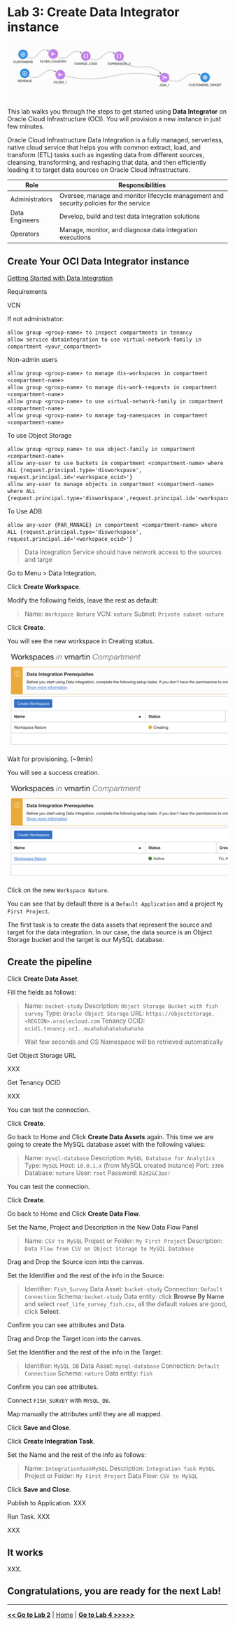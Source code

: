 # Lab 3: Create Data Integrator instance

![Data Integrator](./images/ocidi_banner.jpeg)

This lab walks you through the steps to get started using **Data Integrator** on Oracle Cloud Infrastructure (OCI). You will provision a new instance in just few minutes.

Oracle Cloud Infrastructure Data Integration is a fully managed, serverless, native cloud service that helps you with common extract, load, and transform (ETL) tasks such as ingesting data from different sources, cleansing, transforming, and reshaping that data, and then efficiently loading it to target data sources on Oracle Cloud Infrastructure.

| Role           | Responsibilities                                                                       |
| -------------- | -------------------------------------------------------------------------------------- |
| Administrators | Oversee, manage and monitor lifecycle management and security policies for the service |
| Data Engineers | Develop, build and test data integration solutions                                     |
| Operators      | Manage, monitor, and diagnose data integration executions                              |

## Create Your OCI Data Integrator instance

[Getting Started with Data Integration](https://docs.oracle.com/en-us/iaas/data-integration/using/preparing-for-connectivity.htm)

Requirements

VCN

If not administrator:

```
allow group <group-name> to inspect compartments in tenancy
allow service dataintegration to use virtual-network-family in compartment <your_compartment>
```

Non-admin users
```
allow group <group-name> to manage dis-workspaces in compartment <compartment-name>
allow group <group-name> to manage dis-work-requests in compartment <compartment-name>
allow group <group-name> to use virtual-network-family in compartment <compartment-name>
allow group <group-name> to manage tag-namespaces in compartment <compartment-name>
```

To use Object Storage
```
allow group <group_name> to use object-family in compartment <compartment-name>
allow any-user to use buckets in compartment <compartment-name> where ALL {request.principal.type='disworkspace', request.principal.id='<workspace_ocid>'}
allow any-user to manage objects in compartment <compartment-name> where ALL {request.principal.type='disworkspace',request.principal.id='<workspace_ocid>'}
```

To Use ADB
```
allow any-user {PAR_MANAGE} in compartment <compartment-name> where ALL {request.principal.type='disworkspace', request.principal.id='<workspace_ocid>'}
```

> Data Integration Service should have network access to the sources and targe

Go to Menu > Data Integration.

Click **Create Workspace**.

Modify the following fields, leave the rest as default:

> Name: `Workspace Nature`
> VCN: `nature`
> Subnet: `Private subnet-nature`

Click **Create**.

You will see the new workspace in Creating status.

![](images/ocidi_workspace_creating.png)

Wait for provisioning. (~9min)

You will see a success creation.

![](images/ocidi_workspace_success.png)

Click on the new `Workspace Nature`.

You can see that by default there is a `Default Application` and a project `My First Project`.

The first task is to create the data assets that represent the source and target for the data integration. In our case, the data source is an Object Storage bucket and the target is our MySQL database.

## Create the pipeline

Click **Create Data Asset**.

Fill the fields as follows:

> Name: `bucket-study`
> Description: `Object Storage Bucket with fish survey`
> Type: `Oracle Object Storage`
> URL: `https://objectstorage.<REGION>.oraclecloud.com`
> Tenancy OCID: `ocid1.tenancy.oc1..muahahahahahahahaha`
>
> Wait few seconds and OS Namespace will be retrieved automatically

Get Object Storage URL

XXX

Get Tenancy OCID

XXX

You can test the connection.

Click **Create**.

Go back to Home and Click **Create Data Assets** again. This time we are going to create the MySQL database asset with the following values:

> Name: `mysql-database`
> Description: `MySQL Database for Analytics`
> Type: `MySQL`
> Host: `10.0.1.x` (from MySQL created instance)
> Port: `3306`
> Database: `nature`
> User: `root`
> Password: `R2d2&C3po!`

You can test the connection.

Click **Create**.

Go back to Home and Click **Create Data Flow**.

Set the Name, Project and Description in the New Data Flow Panel

> Name: `CSV to MySQL`
> Project or Folder: `My First Project`
> Description: `Data Flow from CSV on Object Storage to MySQL Database`

Drag and Drop the Source icon into the canvas.

Set the Identifier and the rest of the info in the Source:

> Identifier: `Fish_Survey`
> Data Asset: `bucket-study`
> Connection: `Default Connection`
> Schema: `bucket-study`
> Data entity: click **Browse By Name** and select `reef_life_survey_fish.csv`, all the default values are good, click **Select**.

Confirm you can see attributes and Data.

Drag and Drop the Target icon into the canvas.

Set the Identifier and the rest of the info in the Target:

> Identifier: `MySQL DB`
> Data Asset: `mysql-database`
> Connection: `Default Connection`
> Schema: `nature`
> Data entity: `fish`

Confirm you can see attributes.

Connect `FISH_SURVEY` with `MYSQL_DB`.

Map manually the attributes until they are all mapped.

Click **Save and Close**.


Click **Create Integration Task**.

Set the Name and the rest of the info as follows:

> Name: `IntegrationTaskMySQL`
> Description: `Integration Task MySQL`
> Project or Folder: `My First Project`
> Data Flow: `CSV to MySQL`

Click **Save and Close**.

Publish to Application. XXX

Run Task. XXX

XXX

## It works

XXX.

## Congratulations, you are ready for the next Lab!

---

[**<< Go to Lab 2**](../lab2/README.md) | [Home](../README.md) | [**Go to Lab 4 >>>>>**](../lab4/README.md)